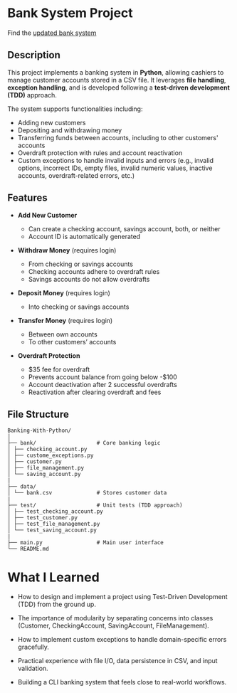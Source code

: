 # Bank System Project

Find the [updated bank system](https://github.com/shouqv/bank_project_updated)

## Description

This project implements a banking system in **Python**, allowing cashiers to manage customer accounts stored in a CSV file. It leverages **file handling**, **exception handling**, and is developed following a **test-driven development (TDD)** approach.  

The system supports functionalities including:  
- Adding new customers  
- Depositing and withdrawing money  
- Transferring funds between accounts, including to other customers' accounts  
- Overdraft protection with rules and account reactivation
- Custom exceptions to handle invalid inputs and errors (e.g., invalid options, incorrect IDs, empty files, invalid numeric values, inactive accounts, overdraft-related errors, etc.)

## Features
- **Add New Customer**  
  - Can create a checking account, savings account, both, or neither  
  - Account ID is automatically generated  


- **Withdraw Money** (requires login)  
  - From checking or savings accounts  
  - Checking accounts adhere to overdraft rules  
  - Savings accounts do not allow overdrafts  

- **Deposit Money** (requires login)  
  - Into checking or savings accounts  

- **Transfer Money** (requires login)  
  - Between own accounts  
  - To other customers’ accounts  

- **Overdraft Protection**  
  - $35 fee for overdraft  
  - Prevents account balance from going below -$100  
  - Account deactivation after 2 successful overdrafts  
  - Reactivation after clearing overdraft and fees  


## File Structure
```
Banking-With-Python/
│
├── bank/                   # Core banking logic
│ ├── checking_account.py
│ ├── custome_exceptions.py
│ ├── customer.py
│ ├── file_management.py
│ └── saving_account.py
|
├── data/
│ └── bank.csv              # Stores customer data
|
├── test/                   # Unit tests (TDD approach)
│ ├── test_checking_account.py
│ ├── test_customer.py
│ ├── test_file_management.py
│ └── test_saving_account.py
|
├── main.py                 # Main user interface
└── README.md

```

# What I Learned

- How to design and implement a project using Test-Driven Development (TDD) from the ground up.

- The importance of modularity by separating concerns into classes (Customer, CheckingAccount, SavingAccount, FileManagement).

- How to implement custom exceptions to handle domain-specific errors gracefully.

- Practical experience with file I/O, data persistence in CSV, and input validation.

- Building a CLI banking system that feels close to real-world workflows.
